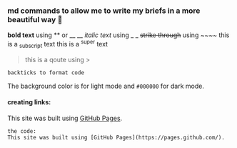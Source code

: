 ### md commands to allow me to write my briefs in a more beautiful way 💚
**bold text** using ** or __ __
_italic text_ using _ _
~~strike through~~ using ~~~~
this is a <sub>subscript</sub> text 
this is a <sup>super</sup> text 
> this is a qoute using >
```
backticks to format code
```
The background color is  for light mode and `#000000` for dark mode.
#### creating links:
This site was built using [GitHub Pages](https://pages.github.com/).
```
the code:
This site was built using [GitHub Pages](https://pages.github.com/).
```